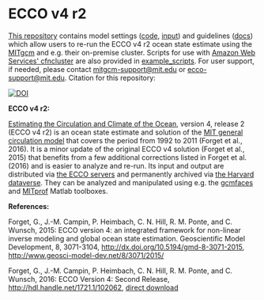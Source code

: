 # ECCO v4 r2

[This repository][] contains model settings ([code][], [input][]) and guidelines ([docs][]) which allow users to re-run the ECCO v4 r2 ocean state estimate using the [MITgcm][] and e.g. their on-premise cluster. Scripts for use with [Amazon Web Services' cfncluster][] are also provided in [example_scripts][]. For user support, if needed, please contact <mitgcm-support@mit.edu> or <ecco-support@mit.edu>. Citation for this repository: 

[![DOI](https://zenodo.org/badge/76184688.svg)](https://zenodo.org/badge/latestdoi/76184688)

[This repository]: https://github.com/gaelforget/ECCO_v4_r2/
[code]: https://github.com/gaelforget/ECCO_v4_r2/tree/master/code
[input]: https://github.com/gaelforget/ECCO_v4_r2/tree/master/input
[docs]: http://eccov4.readthedocs.io/en/latest/
[example_scripts]: https://github.com/gaelforget/ECCO_v4_r2/tree/master/example_scripts
[Estimating the Circulation and Climate of the Ocean]: http://ecco-group.org/
[MIT general circulation model]: http://mitgcm.org/
[MITgcm]: http://mitgcm.org/
[Amazon Web Services' cfncluster]: https://aws.amazon.com/hpc/cfncluster/
[the Harvard dataverse]: https://dataverse.harvard.edu/dataverse/ECCOv4r2
[gcmfaces]: https://github.com/gaelforget/gcmfaces
[MITprof]: https://github.com/gaelforget/MITprof
[the ECCO servers]: http://ecco-group.org/products.htm
[direct download]: https://dspace.mit.edu/bitstream/handle/1721.1/102062/standardAnalysis.pdf

**ECCO v4 r2:** 

[Estimating the Circulation and Climate of the Ocean][], version 4, release 2 (ECCO v4 r2) is an ocean state estimate and solution of the [MIT general circulation model][] that covers the period from 1992 to 2011 (Forget et al., 2016). It is a minor update of the original ECCO v4 solution (Forget et al., 2015) that benefits from a few additional corrections listed in Forget et al. (2016) and is easier to analyze and re-run. Its input and output are distributed via [the ECCO servers][] and permanently archived via [the Harvard dataverse][]. They can be analyzed and manipulated using e.g. the [gcmfaces][] and [MITprof][] Matlab toolboxes.

**References:**

Forget, G., J.-M. Campin, P. Heimbach, C. N. Hill, R. M. Ponte, and C. Wunsch, 2015: ECCO version 4: an integrated framework for non-linear inverse modeling and global ocean state estimation. Geoscientific Model Development, 8, 3071-3104, <http://dx.doi.org/10.5194/gmd-8-3071-2015>, <http://www.geosci-model-dev.net/8/3071/2015/>

Forget, G., J.-M. Campin, P. Heimbach, C. N. Hill, R. M. Ponte, and C. Wunsch, 2016: ECCO Version 4: Second Release, <http://hdl.handle.net/1721.1/102062>, [direct download][]


